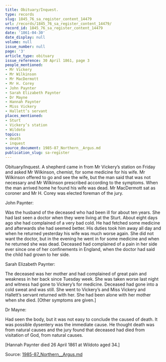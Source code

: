 ```yaml
---
title: Obituary/Inquest.
type: records
slug: 1845_76_sa_register_content_14479
url: /records/1845_76_sa_register_content_14479/
record_id: 1845_76_sa_register_content_14479
date: '1861-04-30'
date_display: null
volume: null
issue_number: null
page: '3'
article_type: obituary
issue_reference: 30 April 1861, page 3
people_mentioned:
- Mr Vickery
- Mr Wilkinson
- Mr MacDermott
- Mr H. Corey
- John Paynter
- Sarah Elizabeth Paynter
- Dr Mayne
- Hannah Paynter
- Miss Vickery
- Hallett’s servant
places_mentioned:
- Sturt
- Vickery’s station
- Wildoto
topics:
- death
- inquest
source_document: 1985-87_Northern__Argus.md
publication_slug: sa-register
---
```


Obituary/Inquest.  A shepherd came in from Mr Vickery’s station on Friday and asked Mr Wilkinson, chemist, for some medicine for his wife.  Mr Wilkinson offered to go and see the wife, but the man said that was not necessary and Mr Wilkinson prescribed according to the symptoms.  When the man arrived home he found his wife was dead.  Mr MacDermott sat as coroner and Mr H. Corey was elected foreman of the jury.

John Paynter:

Was the husband of the deceased who had been ill for about ten years.  She had last seen a doctor when they were living at the Sturt.  About eight days ago she had complained of a very bad cold.  He had fetched some medicine and afterwards she had seemed better.  His duties took him away all day and when he returned yesterday his wife was much worse again.  She did not want the doctor, but in the evening he went in for some medicine and when he returned she was dead.  Deceased had complained of a pain in her side ever since one of her confinements in England, when the doctor had said the child had grown to her side.

Sarah Elizabeth Paynter:

The deceased was her mother and had complained of great pain and weakness in her back since Tuesday week.  She was taken worse last night and witness had gone to Vickery’s for medicine.  Deceased had gone into a cold sweat and was still.  She went to Vickery’s and Miss Vickery and Hallett’s servant returned with her.  She had been alone with her mother when she died.  [Other symptoms are given.]

Dr Mayne:

Had seen the body, but it was not easy to conclude the caused of death.  It was possible dysentery was the immediate cause.  He thought death was from natural causes and the jury found that deceased had died from visitation of God, from natural causes.

[Hannah Paynter died 26 April 1861 at Wildoto aged 34.]

Source: [1985-87_Northern__Argus.md](/downloads/markdown/1985-87_Northern__Argus.md)
